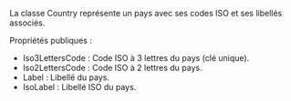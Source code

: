 La classe Country représente un pays avec ses codes ISO et ses libellés associés.

Propriétés publiques :
- Iso3LettersCode : Code ISO à 3 lettres du pays (clé unique).
- Iso2LettersCode : Code ISO à 2 lettres du pays.
- Label : Libellé du pays.
- IsoLabel : Libellé ISO du pays.